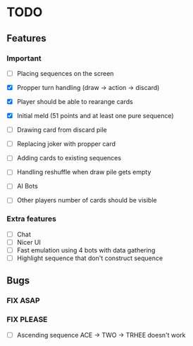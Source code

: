 # TODO

## Features
### Important
- [ ] Placing sequences on the screen
- [x] Propper turn handling (draw -> action -> discard)
- [x] Player should be able to rearange cards
- [x] Initial meld (51 points and at least one pure sequence)
- [ ] Drawing card from discard pile
- [ ] Replacing joker with propper card
- [ ] Adding cards to existing sequences
- [ ] Handling reshuffle when draw pile gets empty

- [ ] AI Bots
- [ ] Other players number of cards should be visible

### Extra features 
- [ ] Chat
- [ ] Nicer UI
- [ ] Fast emulation using 4 bots with data gathering
- [ ] Highlight sequence that don't construct sequence

## Bugs
### FIX ASAP



### FIX PLEASE
- [ ] Ascending sequence ACE -> TWO -> TRHEE doesn't work
